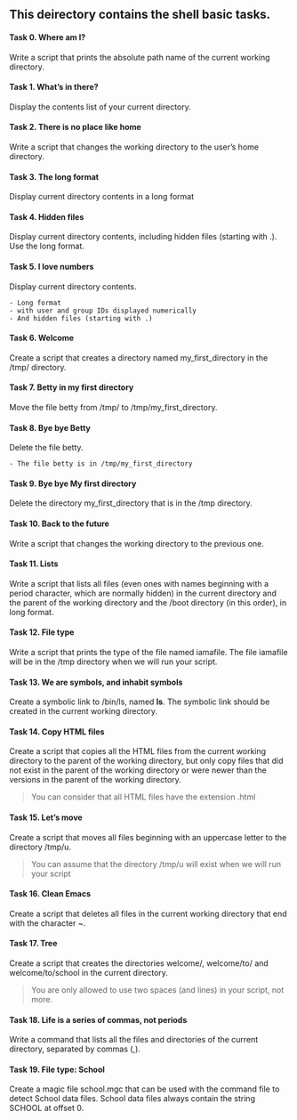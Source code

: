## This deirectory contains the shell basic tasks.

#### Task 0. Where am I?
Write a script that prints the absolute path name of the current working directory.

#### Task 1. What’s in there?
Display the contents list of your current directory.

#### Task 2. There is no place like home
Write a script that changes the working directory to the user’s home directory.

#### Task 3. The long format
Display current directory contents in a long format

#### Task 4. Hidden files
Display current directory contents, including hidden files (starting with .). Use the long format.

#### Task 5. I love numbers
Display current directory contents.

```
- Long format
- with user and group IDs displayed numerically
- And hidden files (starting with .)
```

#### Task 6. Welcome
Create a script that creates a directory named my_first_directory in the /tmp/ directory.

#### Task 7. Betty in my first directory
Move the file betty from /tmp/ to /tmp/my_first_directory.

#### Task 8. Bye bye Betty
Delete the file betty.
```
- The file betty is in /tmp/my_first_directory
```

#### Task 9. Bye bye My first directory
Delete the directory my_first_directory that is in the /tmp directory.

#### Task 10. Back to the future
Write a script that changes the working directory to the previous one.

#### Task  11. Lists
Write a script that lists all files (even ones with names beginning with a period character, which are normally hidden) in the current directory and the parent of the working directory and the /boot directory (in this order), in long format.

#### Task 12. File type
Write a script that prints the type of the file named iamafile. The file iamafile will be in the /tmp directory when we will run your script.

#### Task 13. We are symbols, and inhabit symbols
Create a symbolic link to /bin/ls, named __ls__. The symbolic link should be created in the current working directory.

#### Task 14. Copy HTML files
Create a script that copies all the HTML files from the current working directory to the parent of the working directory, but only copy files that did not exist in the parent of the working directory or were newer than the versions in the parent of the working directory.

> You can consider that all HTML files have the extension .html

#### Task 15. Let’s move
Create a script that moves all files beginning with an uppercase letter to the directory /tmp/u.

> You can assume that the directory /tmp/u will exist when we will run your script

#### Task 16. Clean Emacs
Create a script that deletes all files in the current working directory that end with the character ~.

#### Task 17. Tree
Create a script that creates the directories welcome/, welcome/to/ and welcome/to/school in the current directory.

> You are only allowed to use two spaces (and lines) in your script, not more.

#### Task 18. Life is a series of commas, not periods
Write a command that lists all the files and directories of the current directory, separated by commas (,).

#### Task 19. File type: School
Create a magic file school.mgc that can be used with the command file to detect School data files. School data files always contain the string SCHOOL at offset 0.
